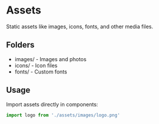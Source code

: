 # Assets

Static assets like images, icons, fonts, and other media files.

## Folders
- images/ - Images and photos
- icons/ - Icon files
- fonts/ - Custom fonts

## Usage
Import assets directly in components:
```jsx
import logo from './assets/images/logo.png'
```
